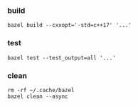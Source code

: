 ### build

```
bazel build --cxxopt='-std=c++17' '...'
```

### test

```
bazel test --test_output=all '...'
```

### clean

```
rm -rf ~/.cache/bazel
bazel clean --async
```
